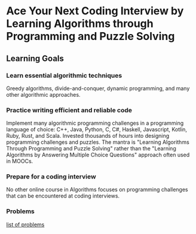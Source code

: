 # Ace Your Next Coding Interview by Learning Algorithms through Programming and Puzzle Solving

## Learning Goals
### Learn essential algorithmic techniques
Greedy algorithms, divide-and-conquer, dynamic programming, and many other algorithmic approaches.

### Practice writing efficient and reliable code
Implement many algorithmic programming challenges in a programming language of choice: C++, Java, Python, C, C#, Haskell, Javascript, Kotlin, Ruby, Rust, and Scala. Invested thousands of hours into designing programming challenges and puzzles. The mantra is "Learning Algorithms Through Programming and Puzzle Solving" rather than the "Learning Algorithms by Answering Multiple Choice Questions" approach often used in MOOCs.

### Prepare for a coding interview
No other online course in Algorithms focuses on programming challenges that can be encountered at coding interviews.

### Problems
[list of problems](problems.md)